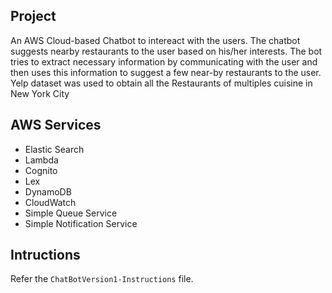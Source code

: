 ## Project
An AWS Cloud-based Chatbot to intereact with the users. 
The chatbot suggests nearby restaurants to the user based on his/her interests.
The bot tries to extract necessary information by communicating with the user and then uses this information to suggest a few near-by restaurants to the user.
Yelp dataset was used to obtain all the Restaurants of multiples cuisine in New York City

## AWS Services
* Elastic Search
* Lambda
* Cognito
* Lex
* DynamoDB
* CloudWatch
* Simple Queue Service
* Simple Notification Service

## Intructions

Refer the `ChatBotVersion1-Instructions` file.

